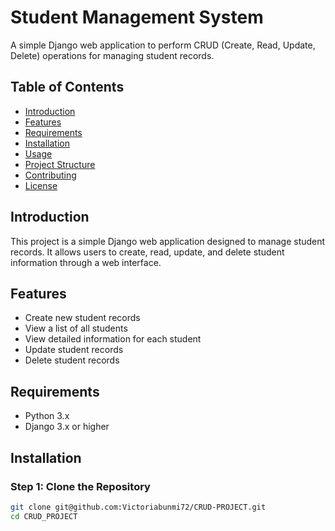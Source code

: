 # Student Management System

A simple Django web application to perform CRUD (Create, Read, Update, Delete) operations for managing student records.

## Table of Contents

- [Introduction](#introduction)
- [Features](#features)
- [Requirements](#requirements)
- [Installation](#installation)
- [Usage](#usage)
- [Project Structure](#project-structure)
- [Contributing](#contributing)
- [License](#license)

## Introduction

This project is a simple Django web application designed to manage student records. It allows users to create, read, update, and delete student information through a web interface.

## Features

- Create new student records
- View a list of all students
- View detailed information for each student
- Update student records
- Delete student records

## Requirements

- Python 3.x
- Django 3.x or higher

## Installation

### Step 1: Clone the Repository

```bash
git clone git@github.com:Victoriabunmi72/CRUD-PROJECT.git
cd CRUD_PROJECT

